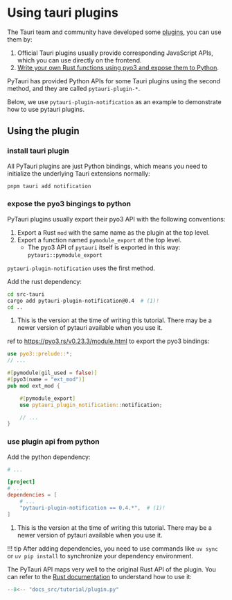 # Using tauri plugins

The Tauri team and community have developed some [plugins](https://tauri.app/plugin/), you can use them by:

1. Official Tauri plugins usually provide corresponding JavaScript APIs, which you can use directly on the frontend.
2. [Write your own Rust functions using pyo3 and expose them to Python](https://pyo3.rs/v0.23.3/function.html).

PyTauri has provided Python APIs for some Tauri plugins using the second method, and they are called `pytauri-plugin-*`.

Below, we use `pytauri-plugin-notification` as an example to demonstrate how to use pytauri plugins.

## Using the plugin

### install tauri plugin

All PyTauri plugins are just Python bindings, which means you need to initialize the underlying Tauri extensions normally:

```bash
pnpm tauri add notification
```

### expose the pyo3 bingings to python

PyTauri plugins usually export their pyo3 API with the following conventions:

1. Export a Rust `mod` with the same name as the plugin at the top level.
2. Export a function named `pymodule_export` at the top level.
    - The pyo3 API of `pytauri` itself is exported in this way: `pytauri::pymodule_export`

`pytauri-plugin-notification` uses the first method.

Add the rust dependency:

```bash
cd src-tauri
cargo add pytauri-plugin-notification@0.4  # (1)!
cd ..
```

1. This is the version at the time of writing this tutorial. There may be a newer version of pytauri available when you use it.

ref to <https://pyo3.rs/v0.23.3/module.html> to export the pyo3 bindings:

```rust title="src-tauri/src/lib.rs"
use pyo3::prelude::*;
// ...

#[pymodule(gil_used = false)]
#[pyo3(name = "ext_mod")]
pub mod ext_mod {

    #[pymodule_export]
    use pytauri_plugin_notification::notification;

    // ...
}
```

### use plugin api from python

Add the python dependency:

```toml title="src-tauri/pyproject.toml"
# ...

[project]
# ...
dependencies = [
    # ...
    "pytauri-plugin-notification == 0.4.*",  # (1)!
]
```

1. This is the version at the time of writing this tutorial. There may be a newer version of pytauri available when you use it.

!!! tip
    After adding dependencies, you need to use commands like `uv sync` or `uv pip install` to synchronize your dependency environment.

The PyTauri API maps very well to the original Rust API of the plugin. You can refer to the [Rust documentation](https://tauri.app/plugin/notification/) to understand how to use it:

```python title="src-tauri/python/__init__.py"
--8<-- "docs_src/tutorial/plugin.py"
```
